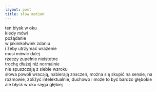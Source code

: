 ```yaml
---
layout: post
title: slow motion
---
```


ten błysk w oku\
kiedy mówi\
pożądanie\
w jakimkolwiek zdaniu\
i żeby utrzymać wrażenie\
musi mówić dalej\
rzeczy zupełnie nieistotne\
trochę dłużej niż normalnie\
nie spuszczają z siebie wzroku\
słowa powoli wracają, nabierają znaczeń, można się skupić
na sensie, na rozmowie, zbliżyć intelektualnie, duchowo
i może to być bardzo głębokie\
ale błysk w oku sięga głębiej
